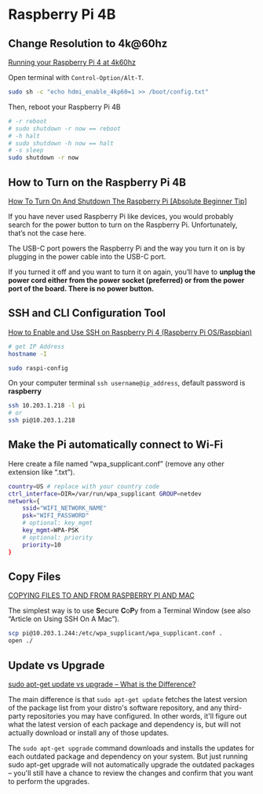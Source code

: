 <!--
 * @Author: Frank Chu
 * @Date: 2022-10-20 21:42:03
 * @LastEditors: Frank Chu
 * @LastEditTime: 2022-10-21 10:13:22
 * @FilePath: /EE/Embeded-System/RaspberryPi4B.md
 * @Description: 
 * 
 * Copyright (c) 2022 by Frank Chu, All Rights Reserved. 
-->
# Raspberry Pi 4B

## Change Resolution to 4k@60hz

[Running your Raspberry Pi 4 at 4k60hz](https://medium.com/@monofuel34089/running-your-raspberry-pi-4-at-4k60hz-78010a26e98d)

Open terminal with `Control-Option/Alt-T`.

```bash
sudo sh -c "echo hdmi_enable_4kp60=1 >> /boot/config.txt"
```

Then, reboot your Raspberry Pi 4B

```bash
# -r reboot 
# sudo shutdown -r now == reboot
# -h halt
# sudo shutdown -h now == halt
# -s sleep
sudo shutdown -r now
```

## How to Turn on the Raspberry Pi 4B

[How To Turn On And Shutdown The Raspberry Pi [Absolute Beginner Tip]
](https://itsfoss.com/turn-on-raspberry-pi/)

If you have never used Raspberry Pi like devices, you would probably search for the power button to turn on the Raspberry Pi. Unfortunately, that’s not the case here.

The USB-C port powers the Raspberry Pi and the way you turn it on is by plugging in the power cable into the USB-C port.

If you turned it off and you want to turn it on again, you’ll have to **unplug the power cord either from the power socket (preferred) or from the power port of the board. There is no power button.**

## SSH and CLI Configuration Tool

[How to Enable and Use SSH on Raspberry Pi 4 (Raspberry Pi OS/Raspbian)](https://roboticsbackend.com/enable-ssh-on-raspberry-pi-raspbian/)

```bash
# get IP Address
hostname -I

sudo raspi-config
```

On your computer terminal `ssh username@ip_address`, default password is **raspberry**

```bash
ssh 10.203.1.218 -l pi
# or
ssh pi@10.203.1.218
```

## Make the Pi automatically connect to Wi-Fi

Here create a file named “wpa_supplicant.conf” (remove any other extension like “.txt”).

```bash
country=US # replace with your country code
ctrl_interface=DIR=/var/run/wpa_supplicant GROUP=netdev
network={
    ssid="WIFI_NETWORK_NAME"
    psk="WIFI_PASSWORD"
    # optional: key_mgmt
    key_mgmt=WPA-PSK
    # optional: priority
    priority=10
}
```

## Copy Files

[COPYING FILES TO AND FROM RASPBERRY PI AND MAC](https://spellfoundry.com/docs/copying-files-to-and-from-raspberry-pi-and-mac/)

The simplest way is to use **S**ecure **C**o**P**y from a Terminal Window (see also “Article on Using SSH On A Mac”).

```bash
scp pi@10.203.1.244:/etc/wpa_supplicant/wpa_supplicant.conf .
open ./
```

## Update vs Upgrade

[sudo apt-get update vs upgrade – What is the Difference?](https://www.freecodecamp.org/news/sudo-apt-get-update-vs-upgrade-what-is-the-difference/
)

The main difference is that `sudo apt-get update` fetches the latest version of the package list from your distro's software repository, and any third-party repositories you may have configured. In other words, it'll figure out what the latest version of each package and dependency is, but will not actually download or install any of those updates.

The `sudo apt-get upgrade` command downloads and installs the updates for each outdated package and dependency on your system. But just running sudo apt-get upgrade will not automatically upgrade the outdated packages – you'll still have a chance to review the changes and confirm that you want to perform the upgrades.
